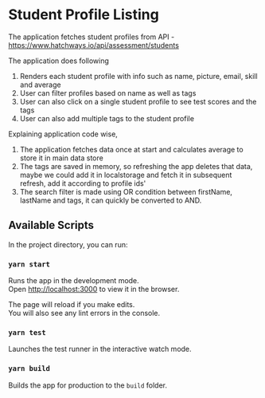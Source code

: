 # Student Profile Listing

The application fetches student profiles from API - https://www.hatchways.io/api/assessment/students

The application does following
1. Renders each student profile with info such as name, picture, email, skill and average
2. User can filter profiles based on name as well as tags
3. User can also click on a single student profile to see test scores and the tags
4. User can also add multiple tags to the student profile

Explaining application code wise,
1. The application fetches data once at start and calculates average to store it in main data store
2. The tags are saved in memory, so refreshing the app deletes that data, maybe we could add it in localstorage and fetch it in subsequent refresh, add it according to profile ids'
3. The search filter is made using OR condition between firstName, lastName and tags, it can quickly be converted to AND.

## Available Scripts

In the project directory, you can run:

### `yarn start`

Runs the app in the development mode.<br />
Open [http://localhost:3000](http://localhost:3000) to view it in the browser.

The page will reload if you make edits.<br />
You will also see any lint errors in the console.

### `yarn test`

Launches the test runner in the interactive watch mode.<br />

### `yarn build`

Builds the app for production to the `build` folder.<br />
